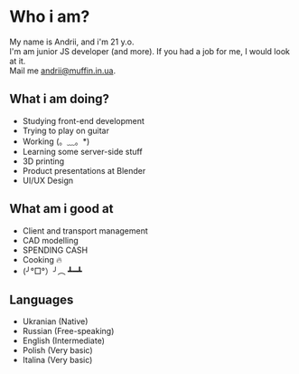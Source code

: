 # Who i am? 

My name is Andrii, and i'm 21 y.o.  
I'm am junior JS developer (and more).
If you had a job for me, I would look at it.  
Mail me <andrii@muffin.in.ua>.

## What i am doing?

- Studying front-end development
- Trying to play on guitar
- Working (。﹏。*)
- Learning some server-side stuff
- 3D printing
- Product presentations at Blender
- UI/UX Design

## What am i good at

- Client  and transport management
- CAD modelling
- SPENDING CASH
- Cooking 🔥
- (╯°□°）╯︵ ┻━┻

## Languages

- Ukranian (Native)
- Russian (Free-speaking)
- English (Intermediate)
- Polish (Very basic)
- Italina (Very basic)
  